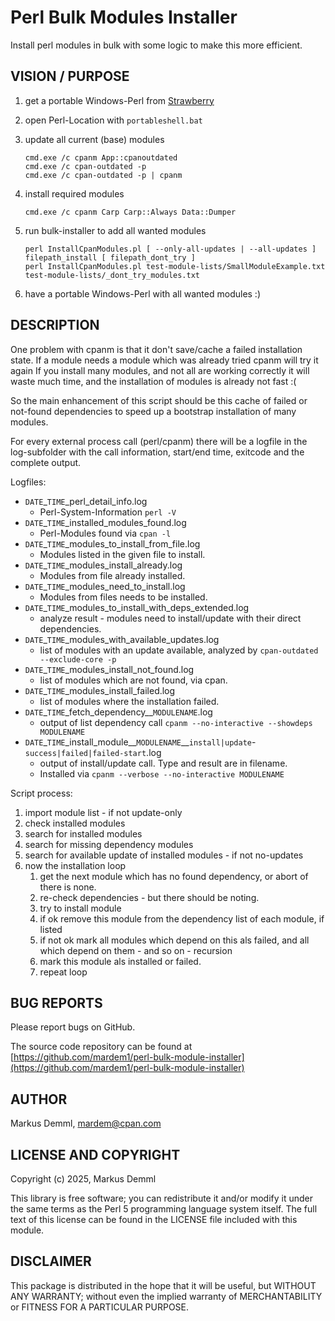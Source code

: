 # Perl Bulk Modules Installer

Install perl modules in bulk with some logic to make this more efficient.

## VISION / PURPOSE

1. get a portable Windows-Perl from [Strawberry](https://strawberryperl.com/releases.html)

2. open Perl-Location with `portableshell.bat`

3. update all current (base) modules

   ```
   cmd.exe /c cpanm App::cpanoutdated
   cmd.exe /c cpan-outdated -p
   cmd.exe /c cpan-outdated -p | cpanm
   ```

4. install required modules

   ```
   cmd.exe /c cpanm Carp Carp::Always Data::Dumper
   ```

5. run bulk-installer to add all wanted modules

   ```
   perl InstallCpanModules.pl [ --only-all-updates | --all-updates ] filepath_install [ filepath_dont_try ]
   perl InstallCpanModules.pl test-module-lists/SmallModuleExample.txt test-module-lists/_dont_try_modules.txt
   ```

6. have a portable Windows-Perl with all wanted modules :)

## DESCRIPTION

One problem with cpanm is that it don't save/cache a failed installation state.
If a module needs a module which was already tried cpanm will try it again
If you install many modules, and not all are working correctly it will waste
much time, and the installation of modules is already not fast :(

So the main enhancement of this script should be this cache of failed
or not-found dependencies to speed up a bootstrap installation of many modules.

For every external process call (perl/cpanm) there will be a logfile in the
log-subfolder with the call information, start/end time, exitcode and the
complete output.

Logfiles:

* `DATE`_`TIME`_perl_detail_info.log
    * Perl-System-Information `perl -V`
* `DATE`_`TIME`_installed_modules_found.log
    * Perl-Modules found via `cpan -l`
* `DATE`_`TIME`_modules_to_install_from_file.log
    * Modules listed in the given file to install.
* `DATE`_`TIME`_modules_install_already.log
    * Modules from file already installed.
* `DATE`_`TIME`_modules_need_to_install.log
    * Modules from files needs to be installed.
* `DATE`_`TIME`_modules_to_install_with_deps_extended.log
    * analyze result - modules need to install/update with their direct dependencies.
* `DATE`_`TIME`_modules_with_available_updates.log
    * list of modules with an update available, analyzed by `cpan-outdated --exclude-core -p`
* `DATE`_`TIME`_modules_install_not_found.log
    * list of modules which are not found, via cpan.
* `DATE`_`TIME`_modules_install_failed.log
    * list of modules where the installation failed.
* `DATE`_`TIME`\_fetch_dependency__`MODULENAME`.log
    * output of list dependency call `cpanm --no-interactive --showdeps MODULENAME`
* `DATE`_`TIME`\_install_module__`MODULENAME`__`install|update`-`success|failed|failed-start`.log
    * output of install/update call. Type and result are in filename. 
    * Installed via `cpanm --verbose --no-interactive MODULENAME`

Script process:

1. import module list - if not update-only
2. check installed modules
3. search for installed modules
4. search for missing dependency modules
5. search for available update of installed modules - if not no-updates
6. now the installation loop
    1. get the next module which has no found dependency, or abort of there is none.
    2. re-check dependencies - but there should be noting.
    3. try to install module
    4. if ok remove this module from the dependency list of each module, if listed
    5. if not ok mark all modules which depend on this als failed, and all which depend on them - and so on - recursion
    6. mark this module als installed or failed.
    7. repeat loop

## BUG REPORTS

Please report bugs on GitHub.

The source code repository can be found
at [https://github.com/mardem1/perl-bulk-module-installer](https://github.com/mardem1/perl-bulk-module-installer)

## AUTHOR

Markus Demml, mardem@cpan.com

## LICENSE AND COPYRIGHT

Copyright (c) 2025, Markus Demml

This library is free software; you can redistribute it and/or modify it
under the same terms as the Perl 5 programming language system itself.
The full text of this license can be found in the LICENSE file included
with this module.

## DISCLAIMER

This package is distributed in the hope that it will be useful, but WITHOUT
ANY WARRANTY; without even the implied warranty of MERCHANTABILITY or FITNESS
FOR A PARTICULAR PURPOSE.
